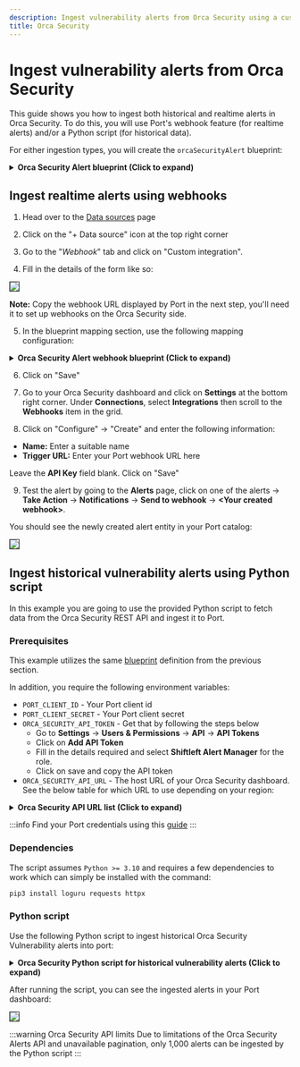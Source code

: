 ```yaml
---
description: Ingest vulnerability alerts from Orca Security using a custom webhook integration
title: Orca Security
---
```



# Ingest vulnerability alerts from Orca Security
This guide shows you how to ingest both historical and realtime alerts in Orca Security. To do this, you will use Port's webhook feature (for realtime alerts) and/or a Python script (for historical data).

For either ingestion types, you will create the `orcaSecurityAlert` blueprint:

<details>
<summary><b>Orca Security Alert blueprint (Click to expand)</b></summary>

```json showLineNumbers
{
  "identifier": "orcaSecurityAlert",
  "description": "A representation of an Orca Security Alert",
  "title": "Orca Security Alert",
  "icon": "Alert",
  "schema": {
    "properties": {
      "description": {
        "type": "string",
        "title": "Description",
        "description": "Description of alert"
      },
      "source": {
        "type": "string",
        "title": "Source",
        "description": "The source of the alert"
      },
      "status": {
        "type": "string",
        "title": "Status",
        "description": "Current status of the vulnerability on assets"
      },
      "recommendation": {
        "type": "string",
        "title": "Recommendation",
        "description": "Steps to take to resolve the issue"
      },
      "severity": {
        "type": "string",
        "title": "Severity",
        "description": "Severity of vulnerability on assets"
      },
      "riskLevel": {
        "type": "string",
        "title": "Risk Level",
        "description": "Level of risk exposed to by vulnerability"
      },
      "category": {
        "type": "string",
        "title": "Category",
        "description": "Category of alert"
      },
      "alertLabels": {
        "type": "array",
        "title": "Alert Labels"
      },
      "createdAt": {
        "type": "string",
        "title": "Created At",
        "description": "When the alert first appeared",
        "format": "date-time"
      },
      "lastUpdated": {
        "type": "string",
        "title": "Last Updated",
        "description": "When the alert was last updated",
        "format": "date-time"
      },
      "lastSeen": {
        "type": "string",
        "title": "Last Seen",
        "description": "When the alert was last seen",
        "format": "date-time"
      },
      "assetName": {
        "type": "string",
        "title": "Asset Name",
        "description": "Name of the asset affected by the alert"
      }
    },
    "required": []
  },
  "mirrorProperties": {},
  "calculationProperties": {},
  "aggregationProperties": {},
  "relations": {}
}
```

</details>

## Ingest realtime alerts using webhooks

1. Head over to the [Data sources](https://app.getport.io/settings/data-sources) page

2. Click on the "+ Data source" icon at the top right corner

3. Go to the "_Webhook_" tab and click on "Custom integration".

4. Fill in the details of the form like so:

<img src='/img/guides/createOrcaSecurityVulnerabilityAlertWebhook.png' border='1px' />


**Note:** Copy the webhook URL displayed by Port in the next step, you'll need it to set up webhooks on the Orca Security side.

5. In the blueprint mapping section, use the following mapping configuration:

<details>
<summary><b> Orca Security Alert webhook blueprint (Click to expand)</b></summary>

```json showLineNumbers

[
  {
    "blueprint": "orcaSecurityAlert",
    "filter": "true",
    "entity": {
      "identifier": ".body.state.alert_id",
      "title": ".body.state.alert_id + '-' + .body.type_string",
      "properties": {
        "description": ".body.description",
        "assetName": ".body.asset_name",
        "source": ".body.source",
        "status": ".body.state.status",
        "recommendation": ".body.recommendation",
        "severity": ".body.state.severity",
        "riskLevel": ".body.state.risk_level",
        "category": ".body.category",
        "alertLabels": ".body.alert_labels",
        "createdAt": ".body.state.created_at",
        "lastUpdated": ".body.state.last_updated",
        "lastSeen": ".body.state.last_seen"
      },
      "relations": {}
    }
  }
]

```

</details>

6. Click on "Save"

7. Go to your Orca Security dashboard and click on **Settings** at the bottom right corner. Under **Connections**, select **Integrations** then scroll to the **Webhooks** item in the grid.

8. Click on "Configure" -> "Create" and enter the following information:
  - **Name:** Enter a suitable name
  - **Trigger URL:** Enter your Port webhook URL here

Leave the **API Key** field blank. Click on "Save"

9. Test the alert by going to the **Alerts** page, click on one of the alerts -> **Take Action** -> **Notifications** -> **Send to webhook** -> **\<Your created webhook\>**.

You should see the newly created alert entity in your Port catalog:

<img src='/img/guides/orcaSecurityVulnerabilityAlertsCatalog.png' border='1px' />



## Ingest historical vulnerability alerts using Python script
In this example you are going to use the provided Python script to fetch data from the Orca Security REST API and ingest it to Port.

### Prerequisites

This example utilizes the same [blueprint](#ingest-historical-and-realtime-vulnerability-alers-in-orca-security) definition from the previous section.

In addition, you require the following environment variables:

- `PORT_CLIENT_ID` - Your Port client id
- `PORT_CLIENT_SECRET` - Your Port client secret
- `ORCA_SECURITY_API_TOKEN` - Get that by following the steps below
  - Go to **Settings** -> **Users & Permissions** -> **API** -> **API Tokens**
  - Click on **Add API Token**
  - Fill in the details required and select **Shiftleft Alert Manager** for the role.
  - Click on save and copy the API token
- `ORCA_SECURITY_API_URL` - The host URL of your Orca Security dashboard. See the below table for which URL to use depending on your region:

<details>
<summary><b>Orca Security API URL list (Click to expand)</b></summary>


| Region               | URL                                 |
|----------------------|-------------------------------------|
| US                   | https://api.orcasecurity.io/api/    |
| Europe               | https://app.eu.orcasecurity.io/api/ |
| Australia            | https://app.au.orcasecurity.io/api/ |
| India                | https://app.in.orcasecurity.io/api/ |
| Israel               | https://api.il.orcasecurity.io/api/ |
| Brazil               | https://api.sa.orcasecurity.io/api/ |


</details>


:::info
Find your Port credentials using this [guide](https://docs.getport.io/build-your-software-catalog/custom-integration/api/#find-your-port-credentials)
:::

### Dependencies
The script assumes `Python >= 3.10` and requires a few dependencies to work which can simply be installed with the command:

```bash
pip3 install loguru requests httpx
```

### Python script
Use the following Python script to ingest historical Orca Security Vulnerability alerts into port:

<details>
<summary><b>Orca Security Python script for historical vulnerability alerts (Click to expand)</b></summary>

```python showLineNumbers
import asyncio
import os
from typing import Any, Generator

import httpx
import requests
from loguru import logger

VULNERABILITY_ALERT_BLUEPRINT = "orcaSecurityAlert"

PORT_API_URL = "https://api.getport.io/v1"
PORT_CLIENT_SECRET = os.getenv("PORT_CLIENT_SECRET")
PORT_CLIENT_ID = os.getenv("PORT_CLIENT_ID")
ORCA_SECURITY_API_TOKEN = os.getenv("ORCA_SECURITY_API_TOKEN")
ORCA_SECURITY_API_URL = os.getenv("ORCA_SECURITY_API_URL")


## Get Port Access Token
credentials = {"clientId": PORT_CLIENT_ID, "clientSecret": PORT_CLIENT_SECRET}

token_response = requests.post(f"{PORT_API_URL}/auth/access_token", json=credentials)
token_response.raise_for_status()
access_token = token_response.json()["accessToken"]

# You can now use the value in access_token when making further requests
headers = {"Authorization": f"Bearer {access_token}"}


async def add_entity_to_port(
    client: httpx.AsyncClient, blueprint_id: str, entity_object: dict[str, Any]
):
    """A function to create the passed entity in Port

    Params
    --------------
    client: httpx.AsyncClient
        The httpx client object

    blueprint_id: str
        The blueprint id to create the entity in Port

    entity_object: dict
        The entity to add in your Port catalog

    Returns
    --------------
    None
    """
    logger.info(f"Adding entity to Port: {entity_object}")
    response = await client.post(
        (
            f"{PORT_API_URL}/blueprints/"
            f"{blueprint_id}/entities?upsert=true&merge=true"
        ),
        json=entity_object,
        headers=headers,
    )
    if response.status_code > 299:
        logger.info("Ingesting {blueprint_id} entity to port failed, skipping...")
    logger.info(f"Added entity to Port: {entity_object}")


def turn_sequence_to_chunks(
    sequence: list[str], chunk_size: int
) -> Generator[list[str], None, None]:
    if chunk_size >= len(sequence):
        yield sequence
        return
    start, end = 0, chunk_size

    while start <= len(sequence) and sequence[start:end]:
        yield sequence[start:end]
        start += chunk_size
        end += chunk_size

    return


async def ingest_alert_as_entity(
    client: httpx.AsyncClient, alert: dict[str, Any]
) -> dict[str, Any]:
    logger.info(f"create alert entity: {alert['state']['alert_id']}")
    data = {
        "identifier": alert["state"]["alert_id"],
        "title": alert["state"]["alert_id"] + "-" + alert["type_string"],
        "properties": {
            "description": alert["description"],
            "assetName": alert["asset_name"],
            "source": alert["source"],
            "status": alert["state"]["status"],
            "recommendation": alert["recommendation"],
            "severity": alert["state"]["severity"],
            "riskLevel": alert["state"]["risk_level"],
            "category": alert["category"],
            "alertLabels": alert["alert_labels"],
            "createdAt": alert["state"]["created_at"],
            "lastUpdated": alert["state"]["last_updated"],
            "lastSeen": alert["state"]["last_seen"],
        },
    }

    await add_entity_to_port(client, VULNERABILITY_ALERT_BLUEPRINT, data)


async def retrieve_alerts(client: httpx.AsyncClient):
    authorization_header = {"Authorization": f"Token {ORCA_SECURITY_API_TOKEN}"}

    response = await client.get(
        f"{ORCA_SECURITY_API_URL}alerts", headers=authorization_header
    )

    if response.is_error:
        logger.error(
            "Something went wrong while trying to"
            " retrieve alerts from Orca Security servers"
        )
        logger.error(response.json())

    return response.json()["data"]


async def main():
    logger.info("Starting Port integration")
    async with httpx.AsyncClient() as client:
        fetched_alerts = await retrieve_alerts(client)

        grouped_alerts = turn_sequence_to_chunks(fetched_alerts, 10)

        for alerts in grouped_alerts:
            await asyncio.gather(
                *[ingest_alert_as_entity(client, alert) for alert in alerts]
            )
    logger.info("Finished Port integration")


if __name__ == "__main__":
    asyncio.run(main())

```

</details>


After running the script, you can see the ingested alerts in your Port dashboard:

<img src='/img/guides/orcaAlertsIngested.png' border='1px' />


:::warning Orca Security API limits
Due to limitations of the Orca Security Alerts API and unavailable pagination, only 1,000 alerts can be ingested by the Python script
:::